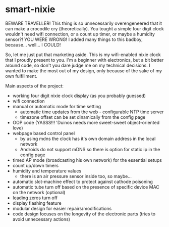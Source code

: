 # smart-nixie
BEWARE TRAVELLER! This thing is so unnecessarily overengeneered that it can make a crocodile cry (theoretically). You tought a simple four digit clock wouldn't need wifi connection, or a count up timer, or maybe a humidity sensor?! YOU WERE WRONG! I added many things to this badboy, because... well... I COULD!

So, let me just put that marketing aside. This is my wifi-enabled nixie clock that I proudly present to you. I'm a beginner with electronics, but a bit better around code, so don't you dare judge me on my technical decisions. I wanted to make the most out of my design, only because of the sake of my own fulfillment.

Main aspects of the project:  
- working four digit nixie clock display (as you probably guessed)  
- wifi connection  
- manual or automatic mode for time setting  
  - automatic time updates from the web - configurable NTP time server  
  - timezone offset can be set dinamically from the config page  
- OOP code (YASSS!!! 'Duinos needs more sweet-sweet object-oriented love)  
- webpage based control panel  
  - by using mdns the clock has it's own domain address in the local network  
  - Androids do not support mDNS so there is option for static ip in the config page  
- timed AP mode (broadcasting his own network) for the essential setups  
- count up/down timers  
- humidity and temperature values  
  - there is an air pressure sensor inside too, so maybe...  
- automatic slot-machine effect to protect against cathode poisoning  
- automatic tube turn off based on the presence of specific device MAC on the network (optional)  
- leading zeros turn off  
- display flashing feature  
- modular design for easier repairs/modifications  
- code design focuses on the longevity of the electronic parts (tries to avoid unnecessary actions)  
